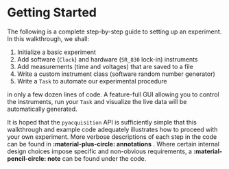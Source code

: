 # Getting Started

The following is a complete step-by-step guide to setting up an experiment. In this walkthrough, we shall: 

1. Initialize a basic experiment
2. Add software (`Clock`) and hardware (`SR_830` lock-in) instruments
3. Add measurements (time and voltages) that are saved to a file
4. Write a custom instrument class (software random number generator)
5. Write a `Task` to automate our experimental procedure

in only a few dozen lines of code. A feature-full GUI allowing you to control the instruments, run your `Task` and visualize the live data will be automatically generated.

It is hoped that the `pyacquisition` API is sufficiently simple that this walkthrough and example code adequately illustrates how to proceed with your own experiment. More verbose descriptions of each step in the code can be found in **:material-plus-circle: annotations** . Where certain internal design choices impose specific and non-obvious requirements, a **:material-pencil-circle: note** can be found under the code.
